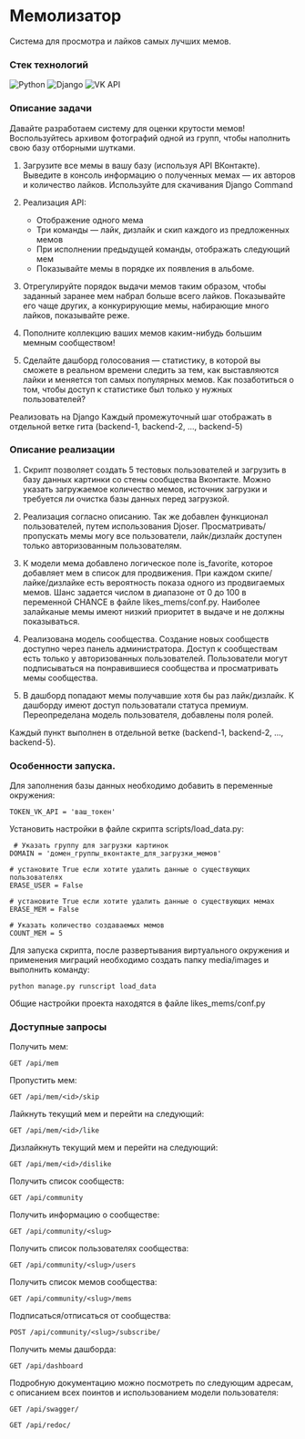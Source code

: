 # Мемолизатор

Система для просмотра и лайков самых лучших мемов.

### Стек технологий

![Python](https://img.shields.io/badge/Python-blue) ![Django](https://img.shields.io/badge/Django-green) ![VK API](https://img.shields.io/badge/VK_API-blue)

### Описание задачи

Давайте разработаем систему для оценки крутости мемов!
Воспользуйтесь архивом фотографий одной из групп, чтобы наполнить свою базу отборными шутками.

1. Загрузите все мемы в вашу базу (используя API ВКонтакте).
   Выведите в консоль информацию о полученных мемах — их авторов и количество лайков.
   Используйте для скачивания Django Command

2. Реализация API:

   - Отображение одного мема
   - Три команды — лайк, дизлайк и скип каждого из предложенных мемов
   - При исполнении предыдущей команды, отображать следующий мем
   - Показывайте мемы в порядке их появления в альбоме.

3. Отрегулируйте порядок выдачи мемов таким образом, чтобы заданный заранее мем набрал больше всего лайков.
   Показывайте его чаще других, а конкурирующие мемы, набирающие много лайков, показывайте реже.

4. Пополните коллекцию ваших мемов каким-нибудь большим мемным сообществом!

5. Сделайте дашборд голосования — статистику, в которой вы сможете в реальном времени следить за тем,
   как выставляются лайки и меняется топ самых популярных мемов. Как позаботиться о том, чтобы доступ к статистике был только у нужных пользователей?

Реализовать на Django
Каждый промежуточный шаг отображать в отдельной ветке гита (backend-1, backend-2, ..., backend-5)

### Описание реализации

1. Скрипт позволяет создать 5 тестовых пользователей и загрузить в базу данных картинки со стены сообщества Вконтакте. Можно указать загружаемое количество мемов, источник загрузки и требуется ли очистка базы данных перед загрузкой.

2. Реализация согласно описанию. Так же добавлен функционал пользователей, путем использования Djoser. Просматривать/пропускать мемы могу все пользователи, лайк/дизлайк доступен только авторизованным пользователям.

3. К модели мема добавлено логическое поле is_favorite, которое добавляет мем в список для продвижения. При каждом скипе/лайке/дизлайке есть вероятность показа одного из продвигаемых мемов. Шанс задается числом в диапазоне от 0 до 100 в переменной CHANCE в файле likes_mems/conf.py. Наиболее залайканые мемы имеют низкий приоритет в выдаче и не должны показываться.

4. Реализована модель сообщества. Создание новых сообществ доступно через панель администратора. Доступ к сообществам есть только у авторизованных пользователей. Пользователи могут подписываться на понравившиеся сообщества и просматривать мемы сообщества.

5. В дашборд попадают мемы получавшие хотя бы раз лайк/дизлайк. К дашборду имеют доступ пользоватали статуса премиум. Переопределана модель пользователя, добавлены поля ролей.

Каждый пункт выполнен в отдельной ветке (backend-1, backend-2, ..., backend-5).

### Особенности запуска.

Для заполнения базы данных необходимо добавить в переменные окружения:

```
TOKEN_VK_API = 'ваш_токен'
```

Установить настройки в файле скрипта scripts/load_data.py:

```
 # Указать группу для загрузки картинок
DOMAIN = 'домен_группы_вконтакте_для_загрузки_мемов'

# установите True если хотите удалить данные о существующих пользователях
ERASE_USER = False

# установите True если хотите удалить данные о существующих мемах
ERASE_MEM = False

# Указать количество создаваемых мемов
COUNT_MEM = 5
```

Для запуска скрипта, после развертывания виртуального окружения и применения миграций необходимо создать папку media/images и выполнить команду:

```
python manage.py runscript load_data
```

Общие настройки проекта находятся в файле likes_mems/conf.py

### Доступные запросы

Получить мем:

```
GET /api/mem
```

Пропустить мем:

```
GET /api/mem/<id>/skip
```

Лайкнуть текущий мем и перейти на следующий:

```
GET /api/mem/<id>/like
```

Дизлайкнуть текущий мем и перейти на следующий:

```
GET /api/mem/<id>/dislike
```

Получить список сообществ:

```
GET /api/community
```

Получить информацию о сообществе:

```
GET /api/community/<slug>
```

Получить список пользователях сообщества:

```
GET /api/community/<slug>/users
```

Получить список мемов сообщества:

```
GET /api/community/<slug>/mems
```

Подписаться/отписаться от сообщества:

```
POST /api/community/<slug>/subscribe/
```

Получить мемы дашборда:

```
GET /api/dashboard
```

Подробную документацию можно посмотреть по следующим адресам, с описанием всех поинтов и использованием модели пользователя:

```
GET /api/swagger/
```

```
GET /api/redoc/
```
